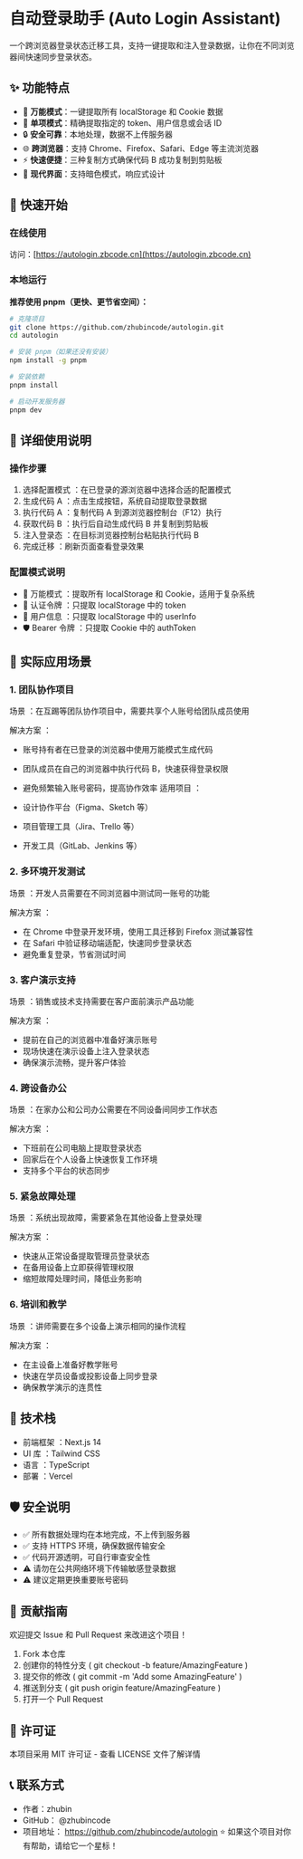 # 自动登录助手 (Auto Login Assistant)

一个跨浏览器登录状态迁移工具，支持一键提取和注入登录数据，让你在不同浏览器间快速同步登录状态。

## ✨ 功能特点

- 🚀 **万能模式**：一键提取所有 localStorage 和 Cookie 数据
- 🎯 **单项模式**：精确提取指定的 token、用户信息或会话 ID
- 🔒 **安全可靠**：本地处理，数据不上传服务器
- 🌐 **跨浏览器**：支持 Chrome、Firefox、Safari、Edge 等主流浏览器
- ⚡ **快速便捷**：三种复制方式确保代码 B 成功复制到剪贴板
- 🎨 **现代界面**：支持暗色模式，响应式设计

## 🚀 快速开始

### 在线使用

访问：[https://autologin.zbcode.cn](https://autologin.zbcode.cn)

### 本地运行

**推荐使用 pnpm（更快、更节省空间）：**

```bash
# 克隆项目
git clone https://github.com/zhubincode/autologin.git
cd autologin

# 安装 pnpm（如果还没有安装）
npm install -g pnpm

# 安装依赖
pnpm install

# 启动开发服务器
pnpm dev
```

## 📖 详细使用说明

### 操作步骤

1. 选择配置模式 ：在已登录的源浏览器中选择合适的配置模式
2. 生成代码 A ：点击生成按钮，系统自动提取登录数据
3. 执行代码 A ：复制代码 A 到源浏览器控制台（F12）执行
4. 获取代码 B ：执行后自动生成代码 B 并复制到剪贴板
5. 注入登录态 ：在目标浏览器控制台粘贴执行代码 B
6. 完成迁移 ：刷新页面查看登录效果

### 配置模式说明

- 🚀 万能模式 ：提取所有 localStorage 和 Cookie，适用于复杂系统
- 🔑 认证令牌 ：只提取 localStorage 中的 token
- 👤 用户信息 ：只提取 localStorage 中的 userInfo
- 🛡️ Bearer 令牌 ：只提取 Cookie 中的 authToken

## 🎯 实际应用场景

### 1. 团队协作项目

场景 ：在互踢等团队协作项目中，需要共享个人账号给团队成员使用

解决方案 ：

- 账号持有者在已登录的浏览器中使用万能模式生成代码
- 团队成员在自己的浏览器中执行代码 B，快速获得登录权限
- 避免频繁输入账号密码，提高协作效率
  适用项目 ：

- 设计协作平台（Figma、Sketch 等）
- 项目管理工具（Jira、Trello 等）
- 开发工具（GitLab、Jenkins 等）

### 2. 多环境开发测试

场景 ：开发人员需要在不同浏览器中测试同一账号的功能

解决方案 ：

- 在 Chrome 中登录开发环境，使用工具迁移到 Firefox 测试兼容性
- 在 Safari 中验证移动端适配，快速同步登录状态
- 避免重复登录，节省测试时间

### 3. 客户演示支持

场景 ：销售或技术支持需要在客户面前演示产品功能

解决方案 ：

- 提前在自己的浏览器中准备好演示账号
- 现场快速在演示设备上注入登录状态
- 确保演示流畅，提升客户体验

### 4. 跨设备办公

场景 ：在家办公和公司办公需要在不同设备间同步工作状态

解决方案 ：

- 下班前在公司电脑上提取登录状态
- 回家后在个人设备上快速恢复工作环境
- 支持多个平台的状态同步

### 5. 紧急故障处理

场景 ：系统出现故障，需要紧急在其他设备上登录处理

解决方案 ：

- 快速从正常设备提取管理员登录状态
- 在备用设备上立即获得管理权限
- 缩短故障处理时间，降低业务影响

### 6. 培训和教学

场景 ：讲师需要在多个设备上演示相同的操作流程

解决方案 ：

- 在主设备上准备好教学账号
- 快速在学员设备或投影设备上同步登录
- 确保教学演示的连贯性

## 🔧 技术栈

- 前端框架 ：Next.js 14
- UI 库 ：Tailwind CSS
- 语言 ：TypeScript
- 部署 ：Vercel

## 🛡️ 安全说明

- ✅ 所有数据处理均在本地完成，不上传到服务器
- ✅ 支持 HTTPS 环境，确保数据传输安全
- ✅ 代码开源透明，可自行审查安全性
- ⚠️ 请勿在公共网络环境下传输敏感登录数据
- ⚠️ 建议定期更换重要账号密码

## 🤝 贡献指南

欢迎提交 Issue 和 Pull Request 来改进这个项目！

1. Fork 本仓库
2. 创建你的特性分支 ( git checkout -b feature/AmazingFeature )
3. 提交你的修改 ( git commit -m 'Add some AmazingFeature' )
4. 推送到分支 ( git push origin feature/AmazingFeature )
5. 打开一个 Pull Request

## 📄 许可证

本项目采用 MIT 许可证 - 查看 LICENSE 文件了解详情

## 📞 联系方式

- 作者：zhubin
- GitHub： @zhubincode
- 项目地址： https://github.com/zhubincode/autologin
  ⭐ 如果这个项目对你有帮助，请给它一个星标！


